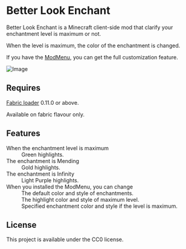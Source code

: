 # Better Look Enchant

Better Look Enchant is a Minecraft client-side mod that clarify your enchantment level is maximum or not.

When the level is maximum, the color of the enchantment is changed.

If you have the [ModMenu](https://www.curseforge.com/minecraft/mc-mods/modmenu), you can get the full customization feature.

![Image](https://www.kow08absty.com/nextcloud/index.php/s/N2JH5N6do8NQSWo/preview)

## Requires

[Fabric loader](https://fabricmc.net/use/installer/) 0.11.0 or above.

Available on fabric flavour only.

## Features

<dl>
<dt>When the enchantment level is maximum</dt>
<dd>Green highlights.</dd>

<dt>The enchantment is Mending</dt>
<dd>Gold highlights.</dd>

<dt>The enchantment is Infinity</dt>
<dd>Light Purple highlights.</dd>

<dt>When you installed the ModMenu, you can change</dt>
<dd>The default color and style of enchantments.<br>
The highlight color and style of maximum level.<br>
Specified enchantment color and style if the level is maximum.</dd>
</dl>

## License

This project is available under the CC0 license.
